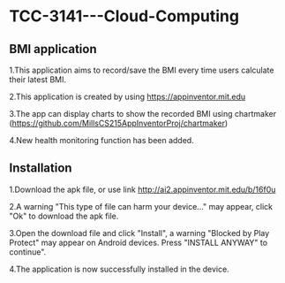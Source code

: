 # TCC-3141---Cloud-Computing
## BMI application 
1.This application aims to record/save the BMI every time users calculate their latest BMI.

2.This application is created by using https://appinventor.mit.edu

3.The app can display charts to show the recorded BMI using chartmaker (https://github.com/MillsCS215AppInventorProj/chartmaker)

4.New health monitoring function has been added.

## Installation
1.Download the apk file, or use link http://ai2.appinventor.mit.edu/b/16f0u

2.A warning "This type of file can harm your device..." may appear, click "Ok" to download the apk file.

3.Open the download file and click "Install", a warning "Blocked by Play Protect" may appear on Android devices.
Press "INSTALL ANYWAY" to continue".

4.The application is now successfully installed in the device.
